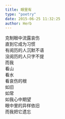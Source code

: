 ```yaml
---  
title: 眼里有  
type: "poetry"  
date: 2015-06-25 11:32:25  
author: Herb  
---  
```

克制眼中流露哀伤  
直到它成为习惯  
有阅历的人沉默不语  
没阅历的人只字不提  
而我  
看山  
看水  
看哀伤的根  
如旧  
如常  
如我心中期望  
眼中里的异样依旧  
而我把它遗忘